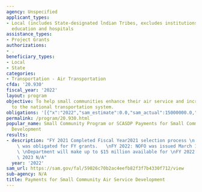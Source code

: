 ```yaml
---
agency: Unspecified
applicant_types:
- Local (includes State-designated lndian Tribes, excludes institutions of higher
  education and hospitals
assistance_types:
- Project Grants
authorizations:
- .
beneficiary_types:
- Local
- State
categories:
- Transportation - Air Transportation
cfda: '20.930'
fiscal_year: '2022'
layout: program
objective: To help small communities enhance their air service and increase access
  to the national transportation system.
obligations: '[{"x":"2022","sam_estimate":0.0,"sam_actual":15000000.0,"usa_spending_actual":13068296.89},{"x":"2023","sam_estimate":0.0,"sam_actual":0.0,"usa_spending_actual":850000.0},{"x":"2024","sam_estimate":0.0,"sam_actual":0.0,"usa_spending_actual":0.0}]'
permalink: /program/20.930.html
popular_name: Small Community Program or SCASDP Payments for Small Community Air Service
  Development
results:
- description: "FY 2021 Completed Fiscal Year2021 selection process \n 17 million\
    \ was obligated for FY grants.   \nFY 2022: NOFO was issued March 15, 2023.  The\
    \ \nDepartment will make up to $15 million available for \nFY 2022 grants.\nFY\
    \ 2023 N/A"
  year: '2022'
sam_url: https://sam.gov/fal/59026c70b2ac4eefb82f3f7b4330f712/view
sub-agency: N/A
title: Payments for Small Community Air Service Development
---
```

